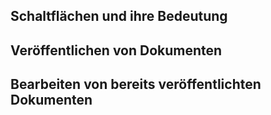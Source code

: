 ## 

## Schaltflächen und ihre Bedeutung

## Veröffentlichen von Dokumenten

## Bearbeiten von bereits veröffentlichten Dokumenten



